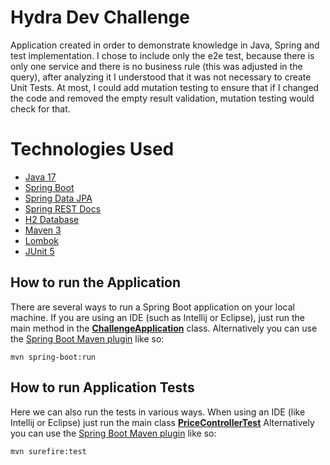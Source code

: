 # Hydra Dev Challenge

Application created in order to demonstrate knowledge in Java, Spring and test implementation.  I chose to include only the e2e test, because there is only one service and there is no business rule (this was adjusted in the query), after analyzing it I understood that it was not necessary to create Unit Tests.  At most, I could add mutation testing to ensure that if I changed the code and removed the empty result validation, mutation testing would check for that.


# Technologies Used

 - [Java 17](https://www.oracle.com/java/technologies/downloads/#java17)
 - [Spring Boot](https://spring.io/projects/spring-boot)
 - [Spring Data JPA](https://spring.io/projects/spring-data-jpa)
 - [Spring REST Docs](https://docs.spring.io/spring-restdocs/docs/2.0.7.RELEASE/reference/html5/)
 - [H2 Database](https://www.h2database.com/html/main.html)
 - [Maven 3](https://maven.apache.org/index.html)
 - [Lombok](https://projectlombok.org/)
 - [JUnit 5](https://junit.org/junit5/)

## How to run the Application

There are several ways to run a Spring Boot application on your local machine.  If you are using an IDE (such as Intellij or Eclipse), just run the main method in the **[**ChallengeApplication**](https://github.com/rogerioallves/hydra-dev/blob/main/src/main/java/com/hydra/dev/application/ChallengeApplication.java)** class.
Alternatively you can use the [Spring Boot Maven plugin](https://docs.spring.io/spring-boot/docs/current/reference/html/build-tool-plugins-maven-plugin.html) like so:

    mvn spring-boot:run

## How to run Application Tests

Here we can also run the tests in various ways.  When using an IDE (like Intellij or Eclipse) just run the main class [**PriceControllerTest**](https://github.com/rogerioallves/hydra-dev/blob/main/src/test/java/com/hydra/dev/application/PriceControllerTest.java)
Alternatively you can use the [Spring Boot Maven plugin](https://docs.spring.io/spring-boot/docs/current/reference/html/build-tool-plugins-maven-plugin.html) like so:

    mvn surefire:test


